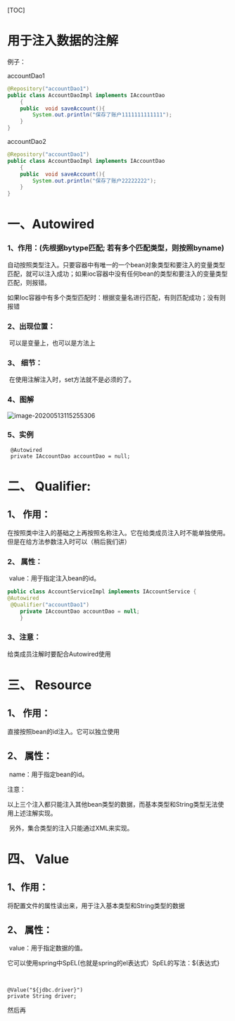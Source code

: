 [TOC]

# 用于注入数据的注解

例子：

accountDao1

```java
@Repository("accountDao1")
public class AccountDaoImpl implements IAccountDao
    {
    public  void saveAccount(){
        System.out.println("保存了账户1111111111111");
    }
}
```

accountDao2

```java
@Repository("accountDao1")
public class AccountDaoImpl implements IAccountDao
    {
    public  void saveAccount(){
        System.out.println("保存了账户22222222");
    }
}
```



# 一、Autowired

### 1、作用：(先根据bytype匹配;  若有多个匹配类型，则按照byname)

自动按照类型注入。只要容器中有唯一的一个bean对象类型和要注入的变量类型匹配，就可以注入成功；如果ioc容器中没有任何bean的类型和要注入的变量类型匹配，则报错。

 如果Ioc容器中有多个类型匹配时：根据变量名进行匹配，有则匹配成功；没有则报错

### 2、出现位置：

​              可以是变量上，也可以是方法上

### 3、 细节：

​              在使用注解注入时，set方法就不是必须的了。

### 4、图解

![image-20200513115255306](https://gitee.com/BlacksJack/picture-bed/raw/master/img/20200910165837.png)



### 5、实例

```
 @Autowired    
 private IAccountDao accountDao = null;
```



# 二、   Qualifier:

## 1、 作用：

在按照类中注入的基础之上再按照名称注入。它在给类成员注入时不能单独使用。但是在给方法参数注入时可以（稍后我们讲）

### 2、 属性：

​              value：用于指定注入bean的id。

```java
public class AccountServiceImpl implements IAccountService {
@Autowired
 @Qualifier("accountDao1")
    private IAccountDao accountDao = null;
    }
```



### 3、注意：

给类成员注解时要配合Autowired使用





# 三、  Resource

##   1、 作用：

直接按照bean的id注入。它可以独立使用

##   2、 属性：

​              name：用于指定bean的id。

注意：

​      以上三个注入都只能注入其他bean类型的数据，而基本类型和String类型无法使用上述注解实现。

​      另外，集合类型的注入只能通过XML来实现。





# 四、 Value

## 1、作用：

将配置文件的属性读出来，用于注入基本类型和String类型的数据

## 2、 属性：

​             value：用于指定数据的值。

它可以使用spring中SpEL(也就是spring的el表达式）SpEL的写法：${表达式}

​                     

```
@Value("${jdbc.driver}") 
private String driver;
```

然后再